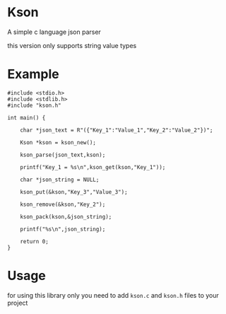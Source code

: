 # Kson
A simple c language json parser

this version only supports string value types



# Example
```
#include <stdio.h>
#include <stdlib.h>
#include "kson.h"

int main() {

    char *json_text = R"({"Key_1":"Value_1","Key_2":"Value_2"})";

    Kson *kson = kson_new();

    kson_parse(json_text,kson);

    printf("Key_1 = %s\n",kson_get(kson,"Key_1"));

    char *json_string = NULL;

    kson_put(&kson,"Key_3","Value_3");

    kson_remove(&kson,"Key_2");

    kson_pack(kson,&json_string);

    printf("%s\n",json_string);

    return 0;
}
```

# Usage

for using this library only you need to add `kson.c` and `kson.h` files to your project



